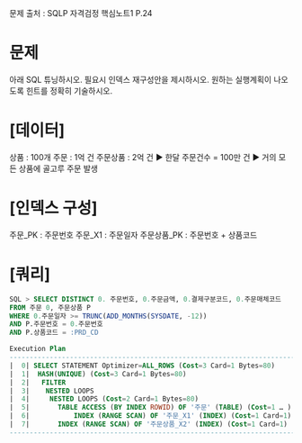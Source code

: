 문제 출처 : SQLP 자격검정 핵심노트1 P.24
# 문제 
아래 SQL 튜닝하시오.
필요시 인덱스 재구성안을 제시하시오.
원하는 실행계획이 나오도록 힌트를 정확히 기술하시오.

# [데이터]
상품 : 100개
주문 : 1억 건
주문상품 : 2억 건
▶ 한달 주문건수 = 100만 건
▶ 거의 모든 상품에 골고루 주문 발생

# [인덱스 구성]
주문_PK : 주문번호
주문_X1 : 주문일자
주문상품_PK : 주문번호 + 상품코드

# [쿼리]

```sql
SQL > SELECT DISTINCT 0. 주문번호, 0.주문금액, 0.결제구분코드, 0.주문매체코드
FROM 주문 0, 주문상품 P
WHERE 0.주문일자 >= TRUNC(ADD_MONTHS(SYSDATE, -12))
AND P.주문번호 = 0.주문번호
AND P.상품코드 = :PRD_CD

Execution Plan
------------------------------------------------------------------------------ 
|  0| SELECT STATEMENT Optimizer=ALL_ROWS (Cost=3 Card=1 Bytes=80)
|  1|  HASH(UNIQUE) (Cost=3 Card=1 Bytes=80)
|  2|   FILTER
|  3|    NESTED LOOPS
|  4|     NESTED LOOPS (Cost=2 Card=1 Bytes=80)
|  5|     	TABLE ACCESS (BY INDEX ROWID) OF '주문' (TABLE) (Cost=1 … )
|  6|      		INDEX (RANGE SCAN) OF '주문_X1' (INDEX) (Cost=1 Card=1)
|  7|       INDEX (RANGE SCAN) OF '주문상품_X2' (INDEX) (Cost=1 Card=1)
------------------------------------------------------------------------------
```